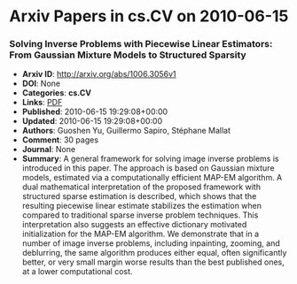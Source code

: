 # Arxiv Papers in cs.CV on 2010-06-15
### Solving Inverse Problems with Piecewise Linear Estimators: From Gaussian Mixture Models to Structured Sparsity
- **Arxiv ID**: http://arxiv.org/abs/1006.3056v1
- **DOI**: None
- **Categories**: **cs.CV**
- **Links**: [PDF](http://arxiv.org/pdf/1006.3056v1)
- **Published**: 2010-06-15 19:29:08+00:00
- **Updated**: 2010-06-15 19:29:08+00:00
- **Authors**: Guoshen Yu, Guillermo Sapiro, Stéphane Mallat
- **Comment**: 30 pages
- **Journal**: None
- **Summary**: A general framework for solving image inverse problems is introduced in this paper. The approach is based on Gaussian mixture models, estimated via a computationally efficient MAP-EM algorithm. A dual mathematical interpretation of the proposed framework with structured sparse estimation is described, which shows that the resulting piecewise linear estimate stabilizes the estimation when compared to traditional sparse inverse problem techniques. This interpretation also suggests an effective dictionary motivated initialization for the MAP-EM algorithm. We demonstrate that in a number of image inverse problems, including inpainting, zooming, and deblurring, the same algorithm produces either equal, often significantly better, or very small margin worse results than the best published ones, at a lower computational cost.



